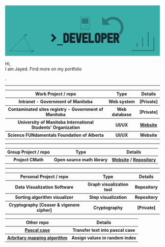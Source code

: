 <a href ="https://github.com/JayedRafiProjects"><img src="https://github.com/JayedRafiProjects/JayedRafiProjects/blob/main/cover_github.png" alt="cover"></a>
<p align="justify">Hi,<br/>
  I am Jayed. Find more on my <a href"https://jayedrafi.com">portfolio</p></p>.
<hr>
<table align="center">
  <tr>
    <th> Work Project / repo </th>
    <th> Type </th>
    <th> Details </th>
  </tr>
    <tr>
    <th> Intranet - Government of Manitoba </th>
    <th> Web system </th>
    <th> [Private] </th>
  </tr>
    <tr>
    <th> Contaminated sites registry - Government of Manitoba </th>
    <th> Web database </th>
    <th> [Private] </th>
  </tr>
   <tr>
    <th> University of Manitoba International Students' Organization </th>
    <th> UI/UX </th>
     <th> <a href="https://www.umiso.ca/">Website</a> </th>
  </tr>
   <tr>
    <th> Science FUNdamentals Foundation of Alberta </th>
    <th> UI/UX </th>
    <th> Website </th>
  </tr>
  </table>
  <hr>
  <table align="center">
  <tr>
    <th> Group Project / repo </th>
    <th> Type </th>
    <th> Details </th>
  </tr>
  <tr>
    <th> Project CMath </th>
    <th> Open source math library </th>
    <th> <a href="https://jayedrafiprojects.github.io/cmath.c/">Website</a> / <a href="https://github.com/JayedRafiProjects/cmath.c">Repository</a> </th>
  </tr>
  </table>
  <hr>
  <table align="center">
  <tr>
    <th> Personal Project / repo </th>
    <th> Type </th>
    <th> Details </th>
  </tr>
  <tr>
    <th> Data Visualization Software </th>
    <th> Graph visualization tool </th>
    <th> Repository </th>
  </tr>
  <tr>
    <th> Sorting algorithm visualizer </th>
    <th> Step visualization </th>
    <th> Repository </th>
  </tr>
  <tr>
    <th> Cryptography [Ceaser & vigenere cipher] </th>
    <th> Cryptography </th>
    <th> [Private] </th>
  </tr>
  </table>
<table align="center">
  <tr>
    <th> Other repo </th>
    <th> Details </th>
  </tr>
  <tr>
    <th> <a href="https://github.com/JayedRafiProjects/pascal_case_for_usual_texts">Pascal case</a> </th>
    <th> Transfer text into pascal case </th>
  </tr>
  <tr>
    <th> <a href="https://github.com/JayedRafiProjects/arbritary_mapping_algorithm">Arbritary mapping algorithm</a> </th>
    <th> Assign values in random index </th>
  </tr>
  </table>
